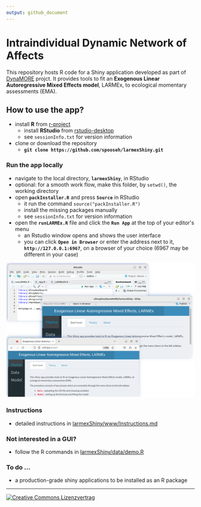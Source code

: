 ```yaml
---
output: github_document
---
```


# Intraindividual Dynamic Network of Affects
This repository hosts R code for a Shiny application developed as part of 
[DynaMORE](http://www.dynamore-project.eu) projct. It provides tools to fit an 
**Exogenous Linear Autoregressive Mixed Effects model**, LARMEx, to ecological 
momentary assessments (EMA). 

## How to use the app?
- install **R** from [r-project](https://www.r-project.org/)
    * install **RStudio** from [rstudio-desktop](https://posit.co/download/rstudio-desktop/)
    * see `sessionInfo.txt` for version information 
- clone or download the repository
    * **`git clone https://github.com/spooseh/larmexShiny.git`**
### Run the app locally
- navigate to the local directory, **`larmexShiny`**, in RStudio
- optional: for a smooth work flow, make this folder, by `setwd()`, the working directory 
- open **`packInstaller.R`** and press **`Source`** in RStudio
    * it run the command `source("packInstaller.R")` 
    * install the missing packages manually
    * see `sessionInfo.txt` for version information 
- open the **`runLARMEx.R`** file and click the **`Run App`** at the top of your editor's menu
    * an Rstudio window opens and shows the user interface
    * you can click **`Open in Browser`** or enter the address next to it, **`http://127.0.0.1:6967`**, on a browser of your choice (6967 may be different in your case)

<img src="./www/img/RunApp3.png" alt="RunApp.png" width="600"/>

<br>

### Instructions

- detailed instructions in [larmexShiny/www/Instructions.md](https://github.com/spooseh/larmexShiny/www/Instructions.md)

### Not interested in a GUI?
- follow the R commands in [larmexShiny/data/demo.R](larmexShiny/data/demo.R)

### To do ...
- a production-grade shiny applications to be installed as an R package
 
<hr>
<a rel="license" href="http://creativecommons.org/licenses/by/4.0/">
<img style="right" alt="Creative Commons Lizenzvertrag" style="border-width:0" 
src="https://i.creativecommons.org/l/by/4.0/88x31.png"/></img></a>

